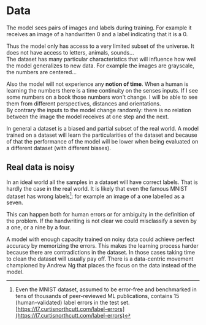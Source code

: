 # Data

The model sees pairs of images and labels during training. For example it receives an image of a handwritten 0 and a label indicating that it is a 0.

Thus the model only has access to a very limited subset of the universe. It does not have access to letters, animals, sounds...  
The dataset has many particular characteristics that will influence how well the model generalizes to new data. For example the images are grayscale, the numbers are centered...

Also the model will not experience any **notion of time**. When a human is learning the numbers there is a time continuity on the senses inputs. If I see some numbers on a book those numbers won't change. I will be able
to see them from different perspectives, distances and orientations.  
By contrary the inputs to the model change randomly: there is no relation between the image the model receives at one step and the next.

In general a dataset is a biased and partial subset of the real world. A model trained on a dataset will learn the particularities of the dataset and because of that the performance of the model will be lower when being evaluated on a different dataset (with different biases).

## Real data is noisy

In an ideal world all the samples in a dataset will have correct labels. That is hardly the case in
the real world. It is likely that even the famous MNIST dataset has wrong labels[^1]: for example an image
of a one labelled as a seven.

This can happen both for human errors or for ambiguity in the definition of the problem. If the handwriting
is not clear we could misclassify a seven by a one, or a nine by a four.

A model with enough capacity trained on noisy data could achieve perfect accuracy by memorizing the errors.
This makes the learning process harder because there are contradictions in the dataset. In those cases
taking time to clean the dataset will usually pay off. There is a data-centric movement championed by Andrew Ng
that places the focus on the data instead of the model.

[^1]: Even the MNIST dataset, assumed to be error-free and benchmarked in tens of thousands of peer-reviewed ML publications, contains 15 (human-validated) label errors in the test set. [https://l7.curtisnorthcutt.com/label-errors](https://l7.curtisnorthcutt.com/label-errors)